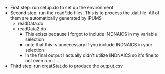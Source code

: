 - First step: run setup.do to set up the environment
- Second step: run the read*.do files.
  This is to process the .dat file. All of them are automatically generated by IPUMS
  - readData.do
  - readData2.do
    - This exists because I forgot to include INDNAICS in my variable selection
    - note that this is unnecessary if you include INDNAICS in your selection
    - In the final output I actually didn't utilize INDNAICS so it's fine to not even run it...
- Third step: run creatStat.do to produce the output.csv   
